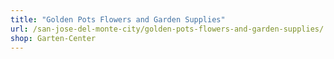 ```yaml
---
title: "Golden Pots Flowers and Garden Supplies"
url: /san-jose-del-monte-city/golden-pots-flowers-and-garden-supplies/
shop: Garten-Center
---
```


